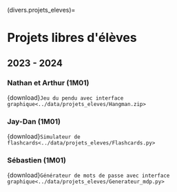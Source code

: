 (divers.projets_eleves)=

# Projets libres d'élèves

## 2023 - 2024

### Nathan et Arthur (1M01)

{download}`Jeu du pendu avec interface graphique<../data/projets_eleves/Hangman.zip>`

### Jay-Dan (1M01)

{download}`Simulateur de flashcards<../data/projets_eleves/Flashcards.py>`

### Sébastien (1M01)

{download}`Générateur de mots de passe avec interface graphique<../data/projets_eleves/Generateur_mdp.py>`
